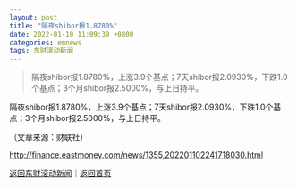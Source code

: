 ```yaml
---
layout: post
title: "隔夜shibor报1.8780%"
date: 2022-01-10 11:09:39 +0800
categories: emnews
tags: 东财滚动新闻
---
```

> 隔夜shibor报1.8780%，上涨3.9个基点；7天shibor报2.0930%，下跌1.0个基点；3个月shibor报2.5000%，与上日持平。

<p>隔夜shibor报1.8780%，上涨3.9个基点；7天shibor报2.0930%，下跌1.0个基点；3个月shibor报2.5000%，与上日持平。</p><p class="em_media">（文章来源：财联社）</p>

<http://finance.eastmoney.com/news/1355,202201102241718030.html>

[返回东财滚动新闻](//finews.withounder.com/emnews/)｜[返回首页](//finews.withounder.com/)
